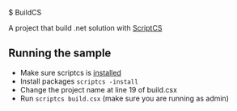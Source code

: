 $ BuildCS

A project that build .net solution with [ScriptCS](https://github.com/scriptcs/scriptcs)

## Running the sample
* Make sure scriptcs is [installed](https://github.com/scriptcs/scriptcs-samples/blob/master/README.md)
* Install packages `scriptcs -install`
* Change the project name at line 19 of build.csx
* Run `scriptcs build.csx` (make sure you are running as admin)






